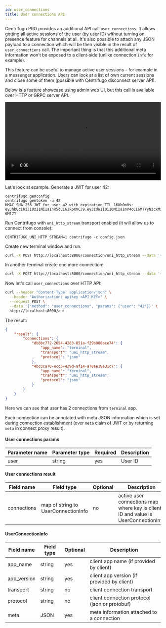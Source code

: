 ```yaml
---
id: user_connections
title: User connections API
---
```


Centrifugo PRO provides an additional API call `user_connections`. It allows getting all active sessions of the user (by user ID) without turning on presence feature for channels at all. It's also possible to attach any JSON payload to a connection which will be then visible in the result of `user_connections` call. The important thing is that this additional meta information won't be exposed to a client-side (unlike connection `info` for example).

This feature can be useful to manage active user sessions – for example in a messenger application. Users can look at a list of own current sessions and close some of them (possible with Centrifugo disconnect server API).

Below is a feature showcase using admin web UI, but this call is available over HTTP or GRPC server API.

<video width="100%" controls>
  <source src="/img/user_connections.mp4" type="video/mp4" />
  Sorry, your browser doesn't support embedded video.
</video>

Let's look at example. Generate a JWT for user 42:

```
centrifugo genconfig
centrifugo gentoken -u 42
HMAC SHA-256 JWT for user 42 with expiration TTL 168h0m0s:
eyJhbGciOiJIUzI1NiIsInR5cCI6IkpXVCJ9.eyJzdWIiOiI0MiIsImV4cCI6MTYyNzcxMzMzNX0.s3eOhujiyBjc4u21nuHkbcWJll4Um0QqGU3PF-6Mf7Y
```

Run Centrifugo with `uni_http_stream` transport enabled (it will allow us to connect from console):

```
CENTRIFUGO_UNI_HTTP_STREAM=1 centrifugo -c config.json
```

Create new terminal window and run:

```bash
curl -X POST http://localhost:8000/connection/uni_http_stream --data '{"token": "eyJhbGciOiJIUzI1NiIsInR5cCI6IkpXVCJ9.eyJzdWIiOiI0MiIsImV4cCI6MTYyNzcxMzMzNX0.s3eOhujiyBjc4u21nuHkbcWJll4Um0QqGU3PF-6Mf7Y", "name": "terminal"}'
```

In another terminal create one more connection:

```bash
curl -X POST http://localhost:8000/connection/uni_http_stream --data '{"token": "eyJhbGciOiJIUzI1NiIsInR5cCI6IkpXVCJ9.eyJzdWIiOiI0MiIsImV4cCI6MTYyNzcxMzMzNX0.s3eOhujiyBjc4u21nuHkbcWJll4Um0QqGU3PF-6Mf7Y", "name": "terminal"}'
```

Now let's call `user_connections` over HTTP API:

```bash
curl --header "Content-Type: application/json" \
  --header "Authorization: apikey <API_KEY>" \
  --request POST \
  --data '{"method": "user_connections", "params": {"user": "42"}}' \
  http://localhost:8000/api
```

The result:

```json
{
    "result": {
        "connections": {
            "db8bc772-2654-4283-851a-f29b888ace74": {
                "app_name": "terminal",
                "transport": "uni_http_stream",
                "protocol": "json"
            },
            "4bc3ca70-ecc5-439d-af14-a78ae18e31c7": {
                "app_name": "terminal",
                "transport": "uni_http_stream",
                "protocol": "json"
            }
        }
    }
}
```

Here we can see that user has 2 connections from `terminal` app.

Each connection can be annotated with meta JSON information which is set during connection establishment (over `meta` claim of JWT or by returning `meta` in connect proxy result).

#### User connections params

| Parameter name | Parameter type | Required | Description  |
| -------------- | -------------- | ------------ | ---- |
| user       | string  | yes | User ID        |

#### User connections result

| Field name   | Field type     | Optional | Description  |
| -------------- | -------------- | ------ | ------------ |
| connections       | map of string to UserConnectionInfo  | no | active user connections map where key is client ID and value is UserConnectionInfo      |

#### UserConnectionInfo

| Field name   | Field type     | Optional | Description  |
| -------------- | -------------- | ------ | ------------ |
| app_name       | string  | yes | client app name (if provided by client)         |
| app_version       | string  | yes | client app version (if provided by client)         |
| transport       | string  | no | client connection transport         |
| protocol       | string  | no | client connection protocol (json or protobuf) |
| meta       | JSON  | yes | meta information attached to a connection |

